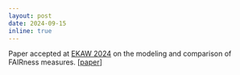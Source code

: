 ```yaml
---
layout: post
date: 2024-09-15
inline: true
---
```


Paper accepted at [EKAW 2024](https://event.cwi.nl/ekaw2024/) on the modeling and comparison of FAIRness measures. [[paper](https://inria.hal.science/hal-04709107/)] 
